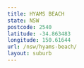 ```yaml
---
title: HYAMS BEACH
state: NSW
postcode: 2540
latitude: -34.863483
longitude: 150.61644
url: /nsw/hyams-beach/
layout: suburb
---
```

